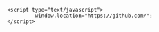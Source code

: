 <html>
   
      <script type="text/javascript">
               window.location="https://github.com/";        
      </script>

</html>
